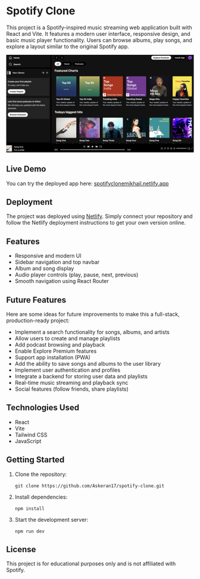 # Spotify Clone

This project is a Spotify-inspired music streaming web application built with React and Vite. It features a modern user interface, responsive design, and basic music player functionality. Users can browse albums, play songs, and explore a layout similar to the original Spotify app.

![App Screenshot](./src/assets/spotify-clone-welcome-page.png)

## Live Demo

You can try the deployed app here: [spotifyclonemikhail.netlify.app](https://spotifyclonemikhail.netlify.app/)

## Deployment

The project was deployed using [Netlify](https://www.netlify.com/). Simply connect your repository and follow the Netlify deployment instructions to get your own version online.

## Features

- Responsive and modern UI
- Sidebar navigation and top navbar
- Album and song display
- Audio player controls (play, pause, next, previous)
- Smooth navigation using React Router

## Future Features

Here are some ideas for future improvements to make this a full-stack, production-ready project:

- Implement a search functionality for songs, albums, and artists
- Allow users to create and manage playlists
- Add podcast browsing and playback
- Enable Explore Premium features
- Support app installation (PWA)
- Add the ability to save songs and albums to the user library
- Implement user authentication and profiles
- Integrate a backend for storing user data and playlists
- Real-time music streaming and playback sync
- Social features (follow friends, share playlists)

## Technologies Used

- React
- Vite
- Tailwind CSS
- JavaScript

## Getting Started

1. Clone the repository:
	```
	git clone https://github.com/Askeran17/spotify-clone.git
	```
2. Install dependencies:
	```
	npm install
	```
3. Start the development server:
	```
	npm run dev
	```

## License

This project is for educational purposes only and is not affiliated with Spotify.
